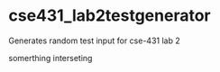 cse431_lab2testgenerator
========================

Generates random test input for cse-431 lab 2

somerthing interseting
